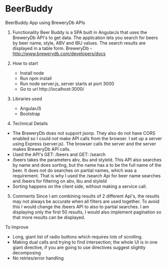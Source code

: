 # BeerBuddy
BeerBuddy App using BreweryDb APIs

 1. Functionality
Beer Buddy is a SPA built in AngularJs that uses the BreweryDb API's to get data. The application lets you search for   beers by beer name, style, ABV    and IBU values. The search results are displayed in a table form.
BreweryDb - http://www.brewerydb.com/developers/docs
 
 2. How to start
    - Install node
    - Run npm install
    - Run node server.js, server starts at port 3000
    - Go to url http://localhost:3000/
 
 3. Libraries used
    - AngularJS
    - Bootstrap
 
 4. Technical Details
- The BreweryDb does not support jsonp. They also do not have CORS enabled so I could not make API calls from the browser. I set up a server using Express (server.js). The browser calls the server and the server makes BreweryDb API calls.
- Used the API's GET: /beers and GET: /search
- /beers takes the parameters abv, ibu and styleId. This API also searches by name and does sorting, but the name has a to be the full name of the beer. It does not do searches on partial names, which was a requirement. That is why I used the /search Api for beer name searches and /beers for filtering on abv, ibu and styleId
- Sorting happens on the client side, without making a service call. 
 
 5. Comments
    Since I am combining results of 2 different Api's, the results may not always be accurate when all filters are used together. To avoid this I would change the /beers API to also to partial searches. I am displaying only the first 50 results, I would also implement pagination so that more results can be displayed.  


To Improve

- Long, giant list of radio buttons which requires lots of scrolling. 
- Making dual calls and trying to find intersection; the whole UI is in one giant directive, if you are going to use directives suggest slightly decomposing
- No retries/error handling 
